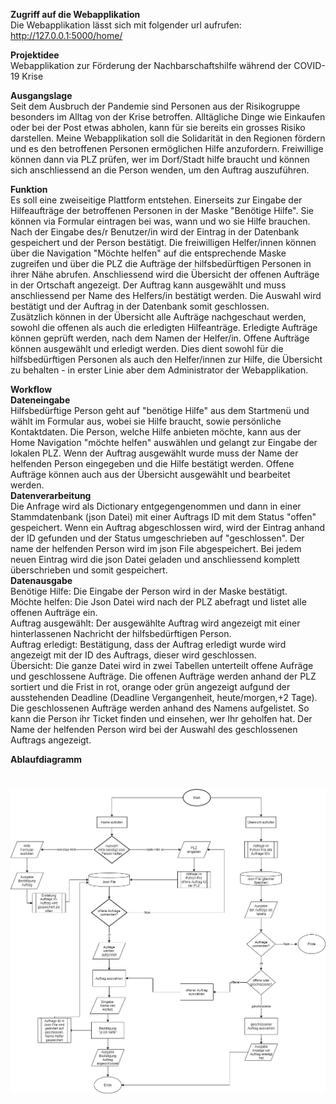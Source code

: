 **Zugriff auf die Webapplikation**<br />
Die Webapplikation lässt sich mit folgender url aufrufen:
http://127.0.0.1:5000/home/

**Projektidee** <br />
Webapplikation zur Förderung der Nachbarschaftshilfe während der COVID-19 Krise

**Ausgangslage**<br />
Seit dem Ausbruch der Pandemie sind Personen aus der Risikogruppe besonders im Alltag von der Krise betroffen. Alltägliche Dinge wie Einkaufen oder bei der Post etwas abholen, kann für sie bereits ein grosses Risiko darstellen. Meine Webapplikation soll die Solidarität in den Regionen fördern und es den betroffenen Personen ermöglichen Hilfe anzufordern. Freiwillige können dann via PLZ prüfen, wer im Dorf/Stadt hilfe braucht und können sich anschliessend an die Person wenden, um den Auftrag auszuführen. 

**Funktion**<br />
Es soll eine zweiseitige Plattform entstehen. Einerseits zur Eingabe der Hilfeaufträge der betroffenen Personen in der Maske "Benötige Hilfe". Sie können via Formular eintragen bei was, wann und wo sie Hilfe brauchen. Nach der Eingabe des/r Benutzer/in wird der Eintrag in der Datenbank gespeichert und der Person bestätigt. Die freiwilligen Helfer/innen können über die Navigation "Möchte helfen" auf die entsprechende Maske zugreifen und über die PLZ die Aufträge der hilfsbedürftigen Personen in ihrer Nähe abrufen. Anschliessend wird die Übersicht der offenen Aufträge in der Ortschaft angezeigt. Der Auftrag kann ausgewählt und muss anschliessend per Name des Helfers/in bestätigt werden. Die Auswahl wird bestätigt und der Auftrag in der Datenbank somit geschlossen. <br/>Zusätzlich können in der Übersicht alle Aufträge nachgeschaut werden, sowohl die offenen als auch die erledigten Hilfeanträge. Erledigte Aufträge können geprüft werden, nach dem Namen der Helfer/in. Offene Aufträge können ausgewählt und erledigt werden. Dies dient sowohl für die hilfsbedürftigen Personen als auch den Helfer/innen zur Hilfe, die Übersicht zu behalten - in erster Linie aber dem Administrator der Webapplikation.

**Workflow**<br />
**Dateneingabe**<br />
Hilfsbedürftige Person geht auf "benötige Hilfe" aus dem Startmenü und wählt im Formular aus, wobei sie Hilfe braucht, sowie persönliche Kontaktdaten. Die Person, welche Hilfe anbieten möchte, kann aus der Home Navigation "möchte helfen" auswählen und gelangt zur Eingabe der lokalen PLZ. Wenn der Auftrag ausgewählt wurde muss der Name der helfenden Person eingegeben und die Hilfe bestätigt werden. Offene Aufträge können auch aus der Übersicht ausgewählt und bearbeitet werden. <br />
**Datenverarbeitung**<br />
Die Anfrage wird als Dictionary entgegengenommen und dann in einer Stammdatenbank (json Datei) mit einer Auftrags ID mit dem Status "offen" gespeichert. Wenn ein Auftrag abgeschlossen wird, wird der Eintrag anhand der ID gefunden und der Status umgeschrieben auf "geschlossen". Der name der helfenden Person wird im json File abgespeichert. Bei jedem neuen Eintrag wird die json Datei geladen und anschliessend komplett überschrieben und somit gespeichert.<br />
**Datenausgabe**<br />
Benötige Hilfe: Die Eingabe der Person wird in der Maske bestätigt. <br />
Möchte helfen: Die Json Datei wird nach der PLZ abefragt und listet alle offenen Aufträge ein. <br />
Auftrag ausgewählt: Der ausgewählte Auftrag wird angezeigt mit einer hinterlassenen Nachricht der hilfsbedürftigen Person. <br />
Auftrag erledigt: Bestätigung, dass der Auftrag erledigt wurde wird angezeigt mit der ID des Auftrags, dieser wird geschlossen. <br /> 
Übersicht: Die ganze Datei wird in zwei Tabellen unterteilt offene Aufräge und geschlossene Aufträge. Die offenen Aufträge werden anhand der PLZ sortiert und die Frist in rot, orange oder grün angezeigt aufgund der ausstehenden Deadline (Deadline Vergangenheit, heute/morgen,+2 Tage).
Die geschlossenen Aufträge werden anhand des Namens aufgelistet. So kann die Person ihr Ticket finden und einsehen, wer Ihr geholfen hat.
Der Name der helfenden Person wird bei der Auswahl des geschlossenen Auftrags angezeigt. 

**Ablaufdiagramm**


![Bild](AblaufdiagrammWebapplikation_final.jpg)
=======


